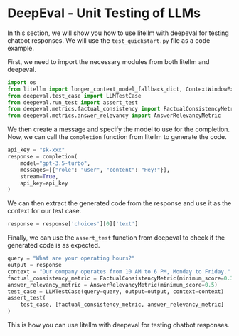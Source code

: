 # DeepEval - Unit Testing of LLMs

In this section, we will show you how to use litellm with deepeval for testing chatbot responses. We will use the `test_quickstart.py` file as a code example.

First, we need to import the necessary modules from both litellm and deepeval.

```python
import os
from litellm import longer_context_model_fallback_dict, ContextWindowExceededError, completion
from deepeval.test_case import LLMTestCase
from deepeval.run_test import assert_test
from deepeval.metrics.factual_consistency import FactualConsistencyMetric
from deepeval.metrics.answer_relevancy import AnswerRelevancyMetric
```

We then create a message and specify the model to use for the completion.
Now, we can call the `completion` function from litellm to generate the code.

```python
api_key = "sk-xxx"
response = completion(
    model="gpt-3.5-turbo", 
    messages=[{"role": "user", "content": "Hey!"}], 
    stream=True, 
    api_key=api_key
)
```

We can then extract the generated code from the response and use it as the context for our test case.

```python
response = response['choices'][0]['text']
```

Finally, we can use the `assert_test` function from deepeval to check if the generated code is as expected.

```python
query = "What are your operating hours?"
output = response
context = "Our company operates from 10 AM to 6 PM, Monday to Friday."
factual_consistency_metric = FactualConsistencyMetric(minimum_score=0.3)
answer_relevancy_metric = AnswerRelevancyMetric(minimum_score=0.5)
test_case = LLMTestCase(query=query, output=output, context=context)
assert_test(
    test_case, [factual_consistency_metric, answer_relevancy_metric]
)
```

This is how you can use litellm with deepeval for testing chatbot responses.

